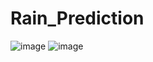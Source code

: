 # Rain_Prediction
![image](https://github.com/gayathrik948/Rain_Prediction/assets/32759142/5a376075-76a0-4802-890f-933b9ba2375f)
![image](https://github.com/gayathrik948/Rain_Prediction/assets/32759142/b17d4c62-54e2-4294-b604-d2379561e827)

